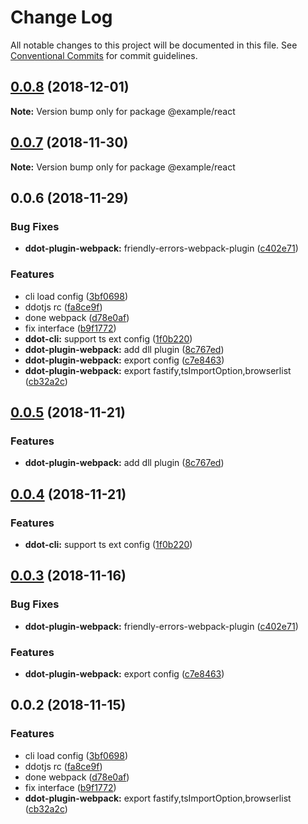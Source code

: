 # Change Log

All notable changes to this project will be documented in this file.
See [Conventional Commits](https://conventionalcommits.org) for commit guidelines.

## [0.0.8](https://github.com/Jetsly/ddot/compare/@example/react@0.0.7...@example/react@0.0.8) (2018-12-01)

**Note:** Version bump only for package @example/react





## [0.0.7](https://github.com/Jetsly/ddot/compare/@example/react@0.0.6...@example/react@0.0.7) (2018-11-30)

**Note:** Version bump only for package @example/react





## 0.0.6 (2018-11-29)


### Bug Fixes

* **ddot-plugin-webpack:** friendly-errors-webpack-plugin ([c402e71](https://github.com/Jetsly/ddot/commit/c402e71))


### Features

* cli load config ([3bf0698](https://github.com/Jetsly/ddot/commit/3bf0698))
* ddotjs rc ([fa8ce9f](https://github.com/Jetsly/ddot/commit/fa8ce9f))
* done webpack ([d78e0af](https://github.com/Jetsly/ddot/commit/d78e0af))
* fix interface ([b9f1772](https://github.com/Jetsly/ddot/commit/b9f1772))
* **ddot-cli:** support ts ext config ([1f0b220](https://github.com/Jetsly/ddot/commit/1f0b220))
* **ddot-plugin-webpack:** add dll plugin ([8c767ed](https://github.com/Jetsly/ddot/commit/8c767ed))
* **ddot-plugin-webpack:** export config ([c7e8463](https://github.com/Jetsly/ddot/commit/c7e8463))
* **ddot-plugin-webpack:** export fastify,tsImportOption,browserlist ([cb32a2c](https://github.com/Jetsly/ddot/commit/cb32a2c))





## [0.0.5](https://github.com/Jetsly/ddot/compare/@example/react@0.0.4...@example/react@0.0.5) (2018-11-21)


### Features

* **ddot-plugin-webpack:** add dll plugin ([8c767ed](https://github.com/Jetsly/ddot/commit/8c767ed))





## [0.0.4](https://github.com/Jetsly/ddot/compare/@example/react@0.0.3...@example/react@0.0.4) (2018-11-21)


### Features

* **ddot-cli:** support ts ext config ([1f0b220](https://github.com/Jetsly/ddot/commit/1f0b220))





## [0.0.3](https://github.com/Jetsly/ddot/compare/@example/react@0.0.2...@example/react@0.0.3) (2018-11-16)


### Bug Fixes

* **ddot-plugin-webpack:** friendly-errors-webpack-plugin ([c402e71](https://github.com/Jetsly/ddot/commit/c402e71))


### Features

* **ddot-plugin-webpack:** export config ([c7e8463](https://github.com/Jetsly/ddot/commit/c7e8463))





## 0.0.2 (2018-11-15)


### Features

* cli load config ([3bf0698](https://github.com/Jetsly/ddot/commit/3bf0698))
* ddotjs rc ([fa8ce9f](https://github.com/Jetsly/ddot/commit/fa8ce9f))
* done webpack ([d78e0af](https://github.com/Jetsly/ddot/commit/d78e0af))
* fix interface ([b9f1772](https://github.com/Jetsly/ddot/commit/b9f1772))
* **ddot-plugin-webpack:** export fastify,tsImportOption,browserlist ([cb32a2c](https://github.com/Jetsly/ddot/commit/cb32a2c))
